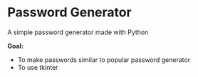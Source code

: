 # Password Generator

A simple password generator made with Python

**Goal:**
- To make passwords similar to popular password generator
- To use tkinter

